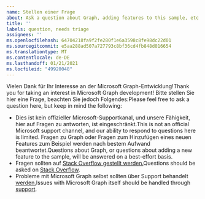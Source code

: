 ```yaml
---
name: Stellen einer Frage
about: Ask a question about Graph, adding features to this sample, etc.
title: ''
labels: question, needs triage
assignees: ''
ms.openlocfilehash: 64704218fa9f2fe280f1e6a3598c8fe98dc22d01
ms.sourcegitcommit: e5aa288ad507a727793c8bf36cd4fb848d016654
ms.translationtype: MT
ms.contentlocale: de-DE
ms.lasthandoff: 01/21/2021
ms.locfileid: "49920048"
---
```

<span data-ttu-id="2b6c3-102">Vielen Dank für Ihr Interesse an der Microsoft Graph-Entwicklung!</span><span class="sxs-lookup"><span data-stu-id="2b6c3-102">Thank you for taking an interest in Microsoft Graph development!</span></span> <span data-ttu-id="2b6c3-103">Bitte stellen Sie hier eine Frage, beachten Sie jedoch Folgendes:</span><span class="sxs-lookup"><span data-stu-id="2b6c3-103">Please feel free to ask a question here, but keep in mind the following:</span></span>

- <span data-ttu-id="2b6c3-104">Dies ist kein offizieller Microsoft-Supportkanal, und unsere Fähigkeit, hier auf Fragen zu antworten, ist eingeschränkt.</span><span class="sxs-lookup"><span data-stu-id="2b6c3-104">This is not an official Microsoft support channel, and our ability to respond to questions here is limited.</span></span> <span data-ttu-id="2b6c3-105">Fragen zu Graph oder Fragen zum Hinzufügen eines neuen Features zum Beispiel werden nach bestem Aufwand beantwortet.</span><span class="sxs-lookup"><span data-stu-id="2b6c3-105">Questions about Graph, or questions about adding a new feature to the sample, will be answered on a best-effort basis.</span></span>
- <span data-ttu-id="2b6c3-106">Fragen sollten auf [Stack Overflow gestellt werden.](https://stackoverflow.com/questions/tagged/microsoft-graph)</span><span class="sxs-lookup"><span data-stu-id="2b6c3-106">Questions should be asked on [Stack Overflow](https://stackoverflow.com/questions/tagged/microsoft-graph).</span></span>
- <span data-ttu-id="2b6c3-107">Probleme mit Microsoft Graph selbst sollten über Support behandelt [werden.](https://developer.microsoft.com/graph/support)</span><span class="sxs-lookup"><span data-stu-id="2b6c3-107">Issues with Microsoft Graph itself should be handled through [support](https://developer.microsoft.com/graph/support).</span></span>
